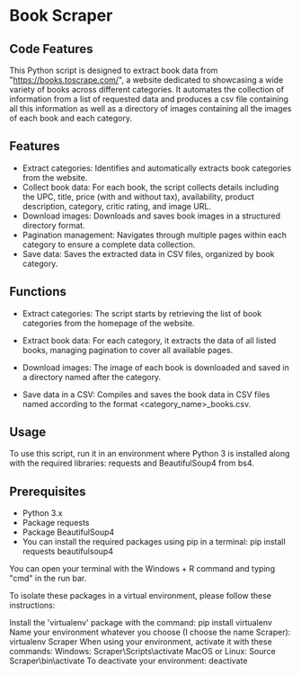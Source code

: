 # Book Scraper

## Code Features

This Python script is designed to extract book data from "https://books.toscrape.com/", a website dedicated to showcasing a wide variety of books across different categories. It automates the collection of information from a list of requested data and produces a csv file containing all this information as well as a directory of images containing all the images of each book and each category. 

## Features

- Extract categories: Identifies and automatically extracts book categories from the website.
- Collect book data: For each book, the script collects details including the UPC, title, price (with and without tax), availability, product description, category, critic rating, and image URL.
- Download images: Downloads and saves book images in a structured directory format.
- Pagination management: Navigates through multiple pages within each category to ensure a complete data collection.
- Save data: Saves the extracted data in CSV files, organized by book category.

## Functions

- Extract categories: The script starts by retrieving the list of book categories from the homepage of the website.

- Extract book data: For each category, it extracts the data of all listed books, managing pagination to cover all available pages.

- Download images: The image of each book is downloaded and saved in a directory named after the category.

- Save data in a CSV: Compiles and saves the book data in CSV files named according to the format <category_name>_books.csv.

## Usage

To use this script, run it in an environment where Python 3 is installed along with the required libraries: requests and BeautifulSoup4 from bs4.

## Prerequisites

- Python 3.x
- Package requests
- Package BeautifulSoup4
- You can install the required packages using pip in a terminal: pip install requests beautifulsoup4

You can open your terminal with the Windows + R command and typing "cmd" in the run bar.

To isolate these packages in a virtual environment, please follow these instructions:

Install the 'virtualenv' package with the command: pip install virtualenv
Name your environment whatever you choose (I choose the name Scraper): virtualenv Scraper
When using your environment, activate it with these commands:
Windows: Scraper\Scripts\activate
MacOS or Linux: Source Scraper\bin\activate
To deactivate your environment: deactivate
